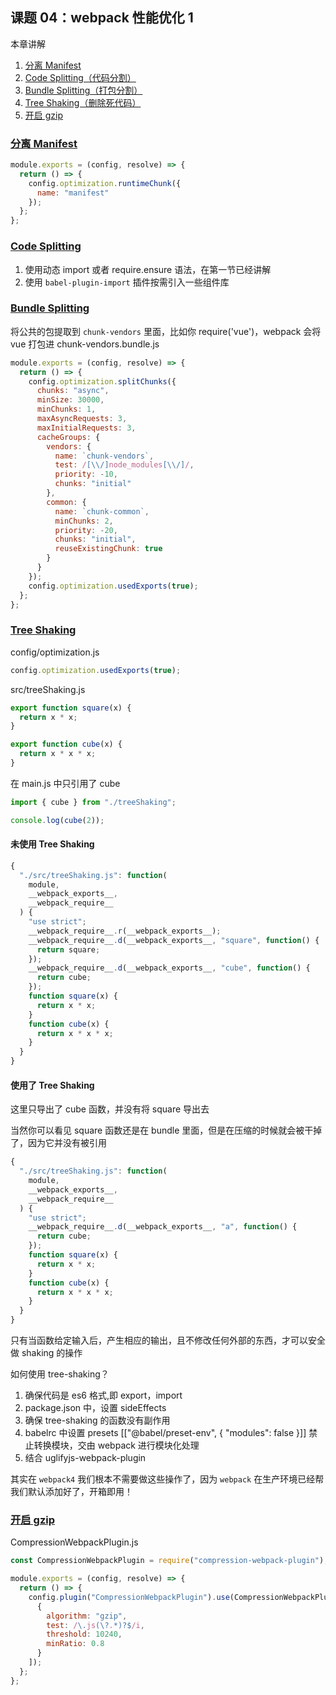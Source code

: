 ## 课题 04：webpack 性能优化 1

本章讲解

1. <a href="#4_1">分离 Manifest</a>
2. <a href="#4_2">Code Splitting（代码分割）</a>
3. <a href="#4_3">Bundle Splitting（打包分割）</a>
4. <a href="#4_4">Tree Shaking（删除死代码）</a>
5. <a href="#4_5">开启 gzip</a>

### <a href="#4_1">分离 Manifest</a>

```js
module.exports = (config, resolve) => {
  return () => {
    config.optimization.runtimeChunk({
      name: "manifest"
    });
  };
};
```

### <a href="#4_2">Code Splitting</a>

1. 使用动态 import 或者 require.ensure 语法，在第一节已经讲解
2. 使用 `babel-plugin-import` 插件按需引入一些组件库

### <a href="#4_3">Bundle Splitting</a>

将公共的包提取到 `chunk-vendors` 里面，比如你 require('vue')，webpack 会将 vue 打包进 chunk-vendors.bundle.js

```js
module.exports = (config, resolve) => {
  return () => {
    config.optimization.splitChunks({
      chunks: "async",
      minSize: 30000,
      minChunks: 1,
      maxAsyncRequests: 3,
      maxInitialRequests: 3,
      cacheGroups: {
        vendors: {
          name: `chunk-vendors`,
          test: /[\\/]node_modules[\\/]/,
          priority: -10,
          chunks: "initial"
        },
        common: {
          name: `chunk-common`,
          minChunks: 2,
          priority: -20,
          chunks: "initial",
          reuseExistingChunk: true
        }
      }
    });
    config.optimization.usedExports(true);
  };
};
```

### <a href="#4_4">Tree Shaking</a>

config/optimization.js

```js
config.optimization.usedExports(true);
```

src/treeShaking.js

```js
export function square(x) {
  return x * x;
}

export function cube(x) {
  return x * x * x;
}
```

在 main.js 中只引用了 cube

```js
import { cube } from "./treeShaking";

console.log(cube(2));
```

#### 未使用 Tree Shaking

```js
{
  "./src/treeShaking.js": function(
    module,
    __webpack_exports__,
    __webpack_require__
  ) {
    "use strict";
    __webpack_require__.r(__webpack_exports__);
    __webpack_require__.d(__webpack_exports__, "square", function() {
      return square;
    });
    __webpack_require__.d(__webpack_exports__, "cube", function() {
      return cube;
    });
    function square(x) {
      return x * x;
    }
    function cube(x) {
      return x * x * x;
    }
  }
}
```

#### 使用了 Tree Shaking

这里只导出了 cube 函数，并没有将 square 导出去

当然你可以看见 square 函数还是在 bundle 里面，但是在压缩的时候就会被干掉了，因为它并没有被引用

```js
{
  "./src/treeShaking.js": function(
    module,
    __webpack_exports__,
    __webpack_require__
  ) {
    "use strict";
    __webpack_require__.d(__webpack_exports__, "a", function() {
      return cube;
    });
    function square(x) {
      return x * x;
    }
    function cube(x) {
      return x * x * x;
    }
  }
}
```

只有当函数给定输入后，产生相应的输出，且不修改任何外部的东西，才可以安全做 shaking 的操作

如何使用 tree-shaking？

1. 确保代码是 es6 格式,即 export，import
2. package.json 中，设置 sideEffects
3. 确保 tree-shaking 的函数没有副作用
4. babelrc 中设置 presets [["@babel/preset-env", { "modules": false }]] 禁止转换模块，交由 webpack 进行模块化处理
5. 结合 uglifyjs-webpack-plugin

其实在 `webpack4` 我们根本不需要做这些操作了，因为 `webpack` 在生产环境已经帮我们默认添加好了，开箱即用！

### <a href="#4_5">开启 gzip</a>

CompressionWebpackPlugin.js

```js
const CompressionWebpackPlugin = require("compression-webpack-plugin");

module.exports = (config, resolve) => {
  return () => {
    config.plugin("CompressionWebpackPlugin").use(CompressionWebpackPlugin, [
      {
        algorithm: "gzip",
        test: /\.js(\?.*)?$/i,
        threshold: 10240,
        minRatio: 0.8
      }
    ]);
  };
};
```

